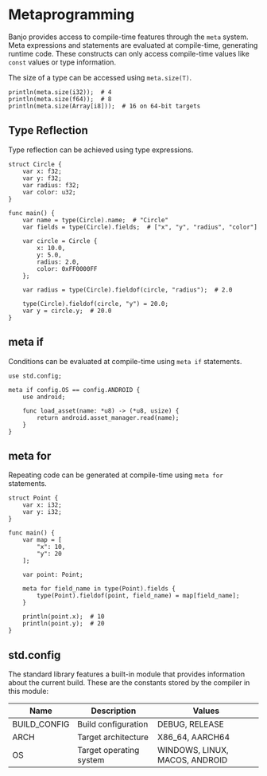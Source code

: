# Metaprogramming

Banjo provides access to compile-time features through the `meta` system.
Meta expressions and statements are evaluated at compile-time, generating runtime code.
These constructs can only access compile-time values like `const` values or type information.

The size of a type can be accessed using `meta.size(T)`.
    
```banjo
println(meta.size(i32));  # 4
println(meta.size(f64));  # 8
println(meta.size(Array[i8]));  # 16 on 64-bit targets
```

## Type Reflection

Type reflection can be achieved using type expressions.

```banjo
struct Circle {
    var x: f32;
    var y: f32;
    var radius: f32;
    var color: u32;
}

func main() {
    var name = type(Circle).name;  # "Circle"
    var fields = type(Circle).fields;  # ["x", "y", "radius", "color"]

    var circle = Circle {
        x: 10.0,
        y: 5.0,
        radius: 2.0,
        color: 0xFF0000FF
    };
    
    var radius = type(Circle).fieldof(circle, "radius");  # 2.0
    
    type(Circle).fieldof(circle, "y") = 20.0;
    var y = circle.y;  # 20.0
}
```

## meta if

Conditions can be evaluated at compile-time using `meta if` statements.

```banjo
use std.config;

meta if config.OS == config.ANDROID {
    use android;

    func load_asset(name: *u8) -> (*u8, usize) {
        return android.asset_manager.read(name);
    }
}
```

## meta for

Repeating code can be generated at compile-time using `meta for` statements.

```banjo
struct Point {
    var x: i32;
    var y: i32;
}

func main() {
    var map = [
        "x": 10,
        "y": 20
    ];
    
    var point: Point;
    
    meta for field_name in type(Point).fields {
        type(Point).fieldof(point, field_name) = map[field_name];
    }
    
    println(point.x);  # 10
    println(point.y);  # 20
}
```

## std.config

The standard library features a built-in module that provides information about the current build.
These are the constants stored by the compiler in this module:

| Name         | Description             | Values                         |
|--------------|-------------------------|--------------------------------|
| BUILD_CONFIG | Build configuration     | DEBUG, RELEASE                 |
| ARCH         | Target architecture     | X86_64, AARCH64                |
| OS           | Target operating system | WINDOWS, LINUX, MACOS, ANDROID |
